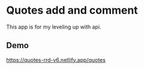 # Quotes add and comment

This app is for my leveling up with api.


## Demo

https://quotes-rrd-v6.netlify.app/quotes

